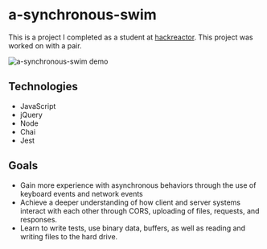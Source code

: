 # a-synchronous-swim
This is a project I completed as a student at [hackreactor](http://hackreactor.com). This project was worked on with a pair.

![a-synchronous-swim demo](https://gfycat.com/organicwillingeastsiberianlaika)

## Technologies
- JavaScript
- jQuery
- Node
- Chai
- Jest

## Goals
- Gain more experience with asynchronous behaviors through the use of keyboard events and network events
- Achieve a deeper understanding of how client and server systems interact with each other through CORS, uploading of files, requests, and responses.
- Learn to write tests, use binary data, buffers, as well as reading and writing files to the hard drive.

